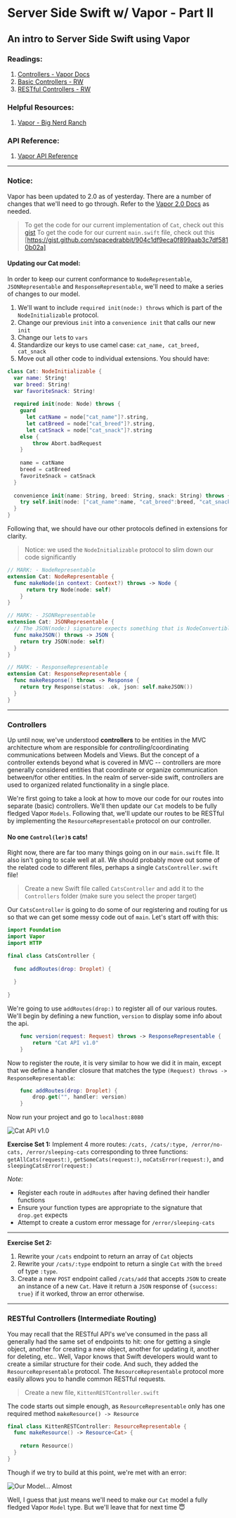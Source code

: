 # Server Side Swift w/ Vapor - Part II
An intro to Server Side Swift using Vapor
---

### Readings:

1. [Controllers - Vapor Docs](https://docs.vapor.codes/2.0/vapor/controllers/)
2. [Basic Controllers - RW](https://videos.raywenderlich.com/screencasts/533-server-side-swift-with-vapor-basic-controllers)
3. [RESTful Controllers - RW](https://videos.raywenderlich.com/screencasts/537-server-side-swift-with-vapor-restful-controllers)

### Helpful Resources:
1. [Vapor - Big Nerd Ranch](https://www.bignerdranch.com/blog/server-side-swift-with-vapor/)

### API Reference: 
1. [Vapor API Reference](http://api.vapor.codes/)

---

### Notice: 

Vapor has been updated to 2.0 as of yesterday. There are a number of changes that we'll need to go through. Refer to the [Vapor 2.0 Docs](https://docs.vapor.codes/2.0/) as needed.

> To get the code for our current implementation of `Cat`, check out this [gist](https://gist.github.com/spacedrabbit/ccf3b9cb2b716678305902e6fe61c9c0)
> To get the code for our current `main.swift` file, check out this [https://gist.github.com/spacedrabbit/904c1df9eca0f899aab3c7df5810b02a]

#### Updating our Cat model:

In order to keep our current conformance to `NodeRepresentable`, `JSONRepresentable` and `ResponseRepresentable`, we'll need to make a series of changes to our model. 

1. We'll want to include `required init(node:) throws` which is part of the `NodeInitializable` protocol. 
2. Change our previous `init` into a `convenience init` that calls our new `init`
3. Change our `let`s to `vars`
4. Standardize our keys to use camel case: `cat_name, cat_breed, cat_snack`
5. Move out all other code to individual extensions. You should have: 

```swift 
class Cat: NodeInitializable {
  var name: String!
  var breed: String!
  var favoriteSnack: String!
  
  required init(node: Node) throws {
    guard
      let catName = node["cat_name"]?.string,
      let catBreed = node["cat_breed"]?.string,
      let catSnack = node["cat_snack"]?.string
    else {
        throw Abort.badRequest
    }
    
    name = catName
    breed = catBreed
    favoriteSnack = catSnack
  }
  
  convenience init(name: String, breed: String, snack: String) throws {
    try self.init(node: ["cat_name":name, "cat_breed":breed, "cat_snack":snack])
  }
}

```

Following that, we should have our other protocols defined in extensions for clarity.

> Notice: we used the `NodeInitializable` protocol to slim down our code significantly

```swift
// MARK: - NodeRepresentable
extension Cat: NodeRepresentable {
  func makeNode(in context: Context?) throws -> Node {
      return try Node(node: self)
    }
}

// MARK: - JSONRepresentable
extension Cat: JSONRepresentable {
  // The JSON(node:) signature expects something that is NodeConvertible, so we dont need to do much here
  func makeJSON() throws -> JSON {
    return try JSON(node: self)
  }
}

// MARK: - ResponseRepresentable
extension Cat: ResponseRepresentable {
  func makeResponse() throws -> Response {
    return try Response(status: .ok, json: self.makeJSON())
  }
}
```

---

### Controllers

Up until now, we've understood **controllers** to be entities in the MVC architecture whom are responsible for *controlling*/coordinating communications between Models and Views. But the concept of a controller extends beyond what is covered in MVC -- controllers are more generally considered entities that coordinate or organize communication between/for other entities. In the realm of server-side swift, controllers are used to organized related functionality in a single place. 

We're first going to take a look at how to move our code for our routes into separate (basic) controllers. We'll then update our `Cat` models to be fully fledged Vapor `Models`. Following that, we'll update our routes to be RESTful by implementing the `ResourceRepresentable` protocol on our controller. 

#### No one `Control(ler)`s cats!

Right now, there are far too many things going on in our `main.swift` file. It also isn't going to scale well at all. We should probably move out some of the related code to different files, perhaps a single `CatsController.swift` file!

> Create a new Swift file called `CatsController` and add it to the `Controllers` folder (make sure you select the proper target)

Our `CatsController` is going to do some of our registering and routing for us so that we can get some messy code out of `main`. Let's start off with this:

```swift
import Foundation
import Vapor
import HTTP

final class CatsController {
  
  func addRoutes(drop: Droplet) {
    
  }
  
}
```

We're going to use `addRoutes(drop:)` to register all of our various routes. We'll begin by defining a new function, `version` to display some info about the api. 

```swift   
	func version(request: Request) throws -> ResponseRepresentable {
    	return "Cat API v1.0"
  	}
 ```

Now to register the route, it is very similar to how we did it in main, except that we define a handler closure that matches the type `(Request) throws -> ResponseRepresentable`:

```swift
	func addRoutes(drop: Droplet) {
    	drop.get("", handler: version)
	}
 ```

Now run your project and go to `localhost:8080`

![Cat API v1.0](./Images/cats-index.png)

**Exercise Set 1:**
Implement 4 more routes: `/cats, /cats/:type, /error/no-cats, /error/sleeping-cats` corresponding to three functions: `getAllCats(request:)`, `getSomeCats(request:)`, `noCatsError(request:)`, and `sleepingCatsError(request:)`

*Note:*
- Register each route in `addRoutes` after having defined their handler functions
- Ensure your function types are appropriate to the signature that `drop.get` expects
- Attempt to create a custom error message for `/error/sleeping-cats`

---

**Exercise Set 2:**
1. Rewrite your `/cats` endpoint to return an array of `Cat` objects
2. Rewrite your `/cats/:type` endpoint to return a single `Cat` with the `breed` of type `:type`. 
3. Create a new `POST` endpoint called `/cats/add` that accepts `JSON` to create an instance of a new `Cat`. Have it return a `JSON` response of `{success: true}` if it worked, throw an error otherwise. 

---

### RESTful Controllers (Intermediate Routing)

You may recall that the RESTful API's we've consumed in the pass all generally had the same set of endpoints to hit: one for getting a single object, another for creating a new object, another for updating it, another for deleting, etc.. Well, Vapor knows that Swift developers would want to create a similar structure for their code. And such, they added the `ResourceRepresentable` protocol. The `ResourceRepresentable` protocol more easily allows you to handle common RESTful requests. 

> Create a new file, `KittenRESTController.swift`

The code starts out simple enough, as `ResourceRepresentable` only has one required method `makeResource() -> Resource`

```swift
final class KittenRESTController: ResourceRepresentable {
  func makeResource() -> Resource<Cat> {
    
    return Resource()
  }
}
```

Though if we try to build at this point, we're met with an error: 

![Our Model... Almost](./Images/model-protocol.png)

Well, I guess that just means we'll need to make our `Cat` model a fully fledged Vapor `Model` type. But we'll leave that for next time 😇
